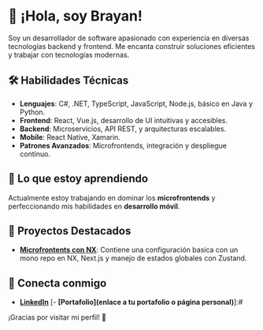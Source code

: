 # 👋 ¡Hola, soy Brayan!

Soy un desarrollador de software apasionado con experiencia en diversas tecnologías backend y frontend. Me encanta construir soluciones eficientes y trabajar con tecnologías modernas.

## 🛠️ Habilidades Técnicas

- **Lenguajes**: C#, .NET, TypeScript, JavaScript, Node.js, básico en Java y Python.
- **Frontend**: React, Vue.js, desarrollo de UI intuitivas y accesibles.
- **Backend**: Microservicios, API REST, y arquitecturas escalables.
- **Mobile**: React Native, Xamarin.
- **Patrones Avanzados**: Microfrontends, integración y despliegue continuo.

## 📌 Lo que estoy aprendiendo
Actualmente estoy trabajando en dominar los **microfrontends** y perfeccionando mis habilidades en **desarrollo móvil**.

## 🌟 Proyectos Destacados

- **[Microfrontents con NX](https://github.com/Kmazotz/microfrontends-nextjs)**: Contiene una configuración basica con un mono repo en NX, Next.js y manejo de estados globales con Zustand.

## 🤝 Conecta conmigo
- **[LinkedIn](www.linkedin.com/in/brayan-alexis-angulo-rodriguez-6a86471a2)**
[- **[Portafolio](enlace a tu portafolio o página personal)**]:#

¡Gracias por visitar mi perfil! 🚀
